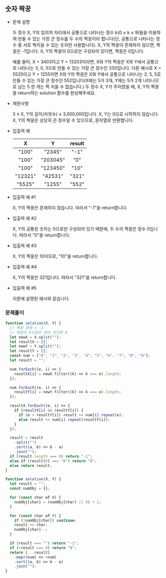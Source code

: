 ## 숫자 짝꿍

- 문제 설명

  두 정수 X, Y의 임의의 자리에서 공통으로 나타나는 정수 k(0 ≤ k ≤ 9)들을 이용하여 만들 수 있는 가장 큰 정수를 두 수의 짝꿍이라 합니다(단, 공통으로 나타나는 정수 중 서로 짝지을 수 있는 숫자만 사용합니다). X, Y의 짝꿍이 존재하지 않으면, 짝꿍은 -1입니다. X, Y의 짝꿍이 0으로만 구성되어 있다면, 짝꿍은 0입니다.

  예를 들어, X = 3403이고 Y = 13203이라면, X와 Y의 짝꿍은 X와 Y에서 공통으로 나타나는 3, 0, 3으로 만들 수 있는 가장 큰 정수인 330입니다. 다른 예시로 X = 5525이고 Y = 1255이면 X와 Y의 짝꿍은 X와 Y에서 공통으로 나타나는 2, 5, 5로 만들 수 있는 가장 큰 정수인 552입니다(X에는 5가 3개, Y에는 5가 2개 나타나므로 남는 5 한 개는 짝 지을 수 없습니다.)
  두 정수 X, Y가 주어졌을 때, X, Y의 짝꿍을 return하는 solution 함수를 완성해주세요.

- 제한사항

  3 ≤ X, Y의 길이(자릿수) ≤ 3,000,000입니다.
  X, Y는 0으로 시작하지 않습니다.
  X, Y의 짝꿍은 상당히 큰 정수일 수 있으므로, 문자열로 반환합니다.

- 입출력 예

  |    X    |    Y     | result |
  | :-----: | :------: | :----: |
  |  "100"  |  "2345"  |  "-1"  |
  |  "100"  | "203045" |  "0"   |
  |  "100"  | "123450" |  "10"  |
  | "12321" | "42531"  | "321"  |
  | "5525"  |  "1255"  | "552"  |

- 입출력 예 #1

  X, Y의 짝꿍은 존재하지 않습니다. 따라서 "-1"을 return합니다.

- 입출력 예 #2

  X, Y의 공통된 숫자는 0으로만 구성되어 있기 때문에, 두 수의 짝꿍은 정수 0입니다. 따라서 "0"을 return합니다.

- 입출력 예 #3

  X, Y의 짝꿍은 10이므로, "10"을 return합니다.

- 입출력 예 #4

  X, Y의 짝꿍은 321입니다. 따라서 "321"을 return합니다.

- 입출력 예 #5

  지문에 설명된 예시와 같습니다.

### 문제풀이

```jsx
function solution(X, Y) {
  // 짝꿍 존재 x -1
  // 짝꿍이 0으로만 되어 있으면 0
  let newX = X.split("");
  let resultX = [];
  let newY = Y.split("");
  let resultY = [];
  const num = ["0", "1", "2", "3", "4", "5", "6", "7", "8", "9"];
  let result = "";

  num.forEach((e, i) => {
    resultX[i] = newX.filter((k) => k === e).length;
  });

  num.forEach((e, i) => {
    resultY[i] = newY.filter((k) => k === e).length;
  });

  resultX.forEach((e, i) => {
    if (resultX[i] && resultY[i]) {
      if (e < resultY[i]) result += num[i].repeat(e);
      else result += num[i].repeat(resultY[i]);
    }
  });

  result = result
    .split("")
    .sort((a, b) => b - a)
    .join("");
  if (result.length === 0) return "-1";
  else if (result[0] === "0") return "0";
  else return result;
}
```

```jsx
function solution(X, Y) {
  let result = "";
  const numObj = {};

  for (const char of X) {
    numObj[char] = (numObj[char] || 0) + 1;
  }

  for (const char of Y) {
    if (!numObj[char]) continue;
    result += char;
    numObj[char]--;
  }

  if (result === "") return "-1";
  if (+result === 0) return "0";
  return [...result]
    .map((num) => +num)
    .sort((a, b) => b - a)
    .join("");
}
```

